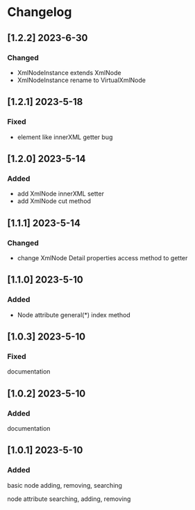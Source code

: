 # Changelog

## [1.2.2] 2023-6-30
### Changed

- XmlNodeInstance extends XmlNode
- XmlNodeInstance rename to VirtualXmlNode


## [1.2.1] 2023-5-18
### Fixed

- element like <xxx/> innerXML getter bug

## [1.2.0] 2023-5-14
### Added

- add XmlNode innerXML setter
- add XmlNode cut method


## [1.1.1] 2023-5-14
### Changed

- change XmlNode Detail properties access method to getter


## [1.1.0] 2023-5-10
### Added

- Node attribute general(*) index method

## [1.0.3] 2023-5-10
### Fixed

documentation

## [1.0.2] 2023-5-10
### Added

documentation

## [1.0.1] 2023-5-10
### Added

basic node adding, removing, searching

node attribute searching, adding, removing

